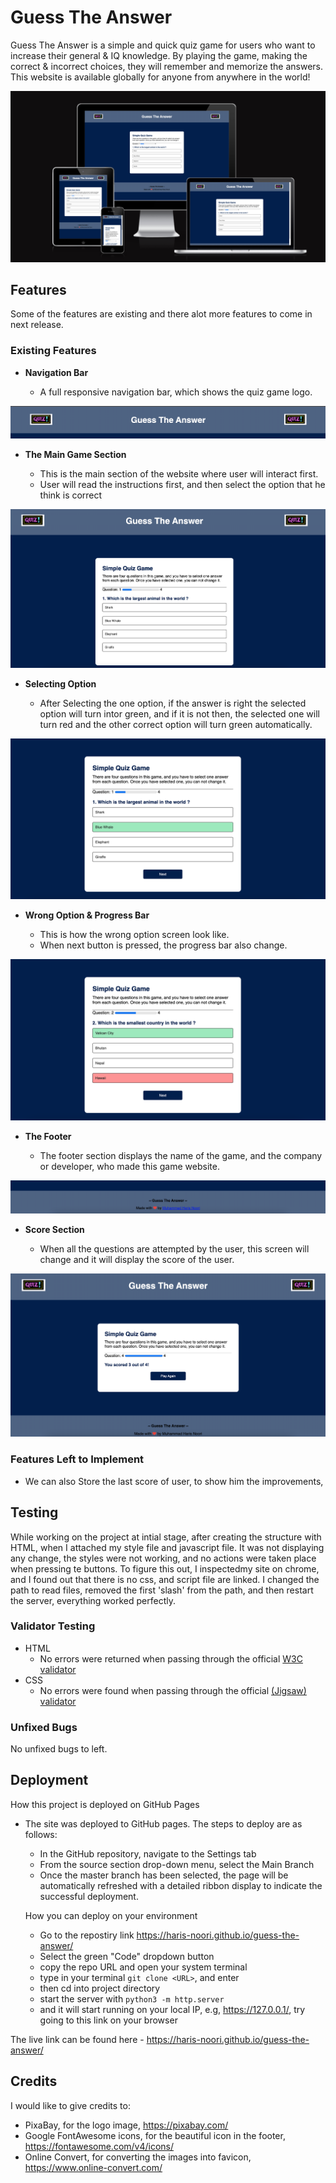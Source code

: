 # Guess The Answer

Guess The Answer is a simple and quick quiz game for users who want to increase their general & IQ knowledge. By playing the game, making the correct & incorrect choices, they will remember and memorize the answers. This website is available globally for anyone from anywhere in the world! 

![Responsice Mockup](https://github.com/Haris-Noori/guess-the-answer/blob/main/assets/img/AmIResponsive.png)

## Features 

Some of the features are existing and there alot more features to come in next release.

### Existing Features

- __Navigation Bar__

  - A full responsive navigation bar, which shows the quiz game logo.

![Nav Bar](https://github.com/Haris-Noori/guess-the-answer/blob/main/assets/img/navbar.png)

- __The Main Game Section__

  - This is the main section of the website where user will interact first.
  - User will read the instructions first, and then select the option that he think is correct

![Main Game Section](https://github.com/Haris-Noori/guess-the-answer/blob/main/assets/img/main_game_section.png)

- __Selecting Option__

  - After Selecting the one option, if the answer is right the selected option will turn intor green, and if it is not then, the selected one will turn red and the other correct option will turn green automatically.

![Right Option](https://github.com/Haris-Noori/guess-the-answer/blob/main/assets/img/right_option.png)

- __Wrong Option & Progress Bar__

  - This is how the wrong option screen look like. 
  - When next button is pressed, the progress bar also change.

![Wrong Option](https://github.com/Haris-Noori/guess-the-answer/blob/main/assets/img/wrong_option.png)

- __The Footer__ 

  - The footer section displays the name of the game, and the company or developer, who made this game website.

![Footer](https://github.com/Haris-Noori/guess-the-answer/blob/main/assets/img/footer.png)

- __Score Section__

  - When all the questions are attempted by the user, this screen will change and it will display the score of the user. 

![Score](https://github.com/Haris-Noori/guess-the-answer/blob/main/assets/img/score.png)

### Features Left to Implement

- We can also Store the last score of user, to show him the improvements,

## Testing 

While working on the project at intial stage, after creating the structure with HTML, when I attached my style file and javascript file. It was not displaying any change, the styles were not working, and no actions were taken place when pressing te buttons. To figure this out, I inspectedmy site on chrome, and I found out that there is no css, and script file are linked.
I changed the path to read files, removed the first 'slash' from the path, and then restart the server, everything worked perfectly.


### Validator Testing 

- HTML
  - No errors were returned when passing through the official [W3C validator](https://validator.w3.org/nu/?doc=https%3A%2F%2Fharis-noori.github.io%2Fguess-the-answer%2F)
- CSS
  - No errors were found when passing through the official [(Jigsaw) validator](https://jigsaw.w3.org/css-validator/validator?uri=https%3A%2F%2Fharis-noori.github.io%2Fguess-the-answer%2F&profile=css3svg&usermedium=all&warning=1&vextwarning=&lang=en)

### Unfixed Bugs

No unfixed bugs to left.

## Deployment

How this project is deployed on GitHub Pages

- The site was deployed to GitHub pages. The steps to deploy are as follows: 
  - In the GitHub repository, navigate to the Settings tab 
  - From the source section drop-down menu, select the Main Branch
  - Once the master branch has been selected, the page will be automatically refreshed with a detailed ribbon display to indicate the successful deployment. 

  How you can deploy on your environment

  - Go to the repostiry link https://haris-noori.github.io/guess-the-answer/
  - Select the green "Code" dropdown button
  - copy the repo URL and open your system terminal
  - type in your terminal ```git clone <URL>```, and enter
  - then cd into project directory
  - start the server with ```python3 -m http.server```
  - and it will start running on your local IP, e.g, https://127.0.0.1/, try going to this link on your browser

The live link can be found here - https://haris-noori.github.io/guess-the-answer/


## Credits 

I would like to give credits to:
- PixaBay, for the logo image, https://pixabay.com/
- Google FontAwesome icons, for the beautiful icon in the footer, https://fontawesome.com/v4/icons/ 
- Online Convert, for converting the images into favicon, https://www.online-convert.com/

